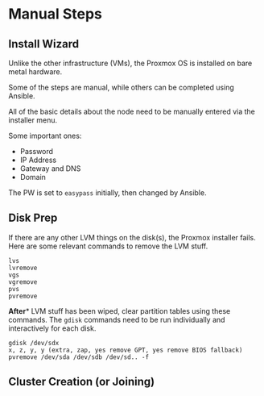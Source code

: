 # Manual Steps
## Install Wizard
Unlike the other infrastructure (VMs), the Proxmox OS is installed on bare metal hardware.

Some of the steps are manual, while others can be completed using Ansible.

All of the basic details about the node need to be manually entered via the installer menu.

Some important ones:
- Password
- IP Address
- Gateway and DNS
- Domain

The PW is set to `easypass` initially, then changed by Ansible.

## Disk Prep
If there are any other LVM things on the disk(s), the Proxmox installer fails. Here are some relevant commands to remove the LVM stuff.
```
lvs
lvremove
vgs
vgremove
pvs
pvremove
```
**After*** LVM stuff has been wiped, clear partition tables using these commands. The `gdisk` commands need to be run individually and interactively for each disk.
```
gdisk /dev/sdx
x, z, y, y (extra, zap, yes remove GPT, yes remove BIOS fallback)
pvremove /dev/sda /dev/sdb /dev/sd.. -f
```
## Cluster Creation (or Joining)


